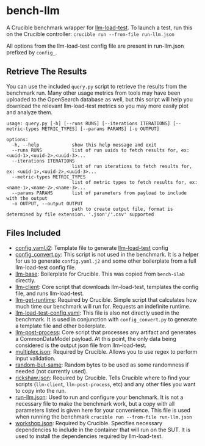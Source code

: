 # bench-llm

A Crucible benchmark wrapper for [llm-load-test](https://github.com/openshift-psap/llm-load-test).
To launch a test, run this on the Crucible controller: `crucible run --from-file run-llm.json`

All options from the llm-load-test config file are present in run-llm.json prefixed by `config_`.

## Retrieve The Results

You can use the included `query.py` script to retrieve the results from the benchmark run. Many other usage metrics from tools may have been
uploaded to the OpenSearch database as well, but this script will help you download the relevant llm-load-test metrics so you may
more easily plot and analyze them.
```
usage: query.py [-h] [--runs RUNS] [--iterations ITERATIONS] [--metric-types METRIC_TYPES] [--params PARAMS] [-o OUTPUT]

options:
  -h, --help            show this help message and exit
  --runs RUNS           list of run uuids to fetch results for, ex: <uuid-1>,<uuid-2>,<uuid-3>...
  --iterations ITERATIONS
                        list of run iterations to fetch results for, ex: <uuid-1>,<uuid-2>,<uuid-3>...
  --metric-types METRIC_TYPES
                        list of metric types to fetch results for, ex: <name-1>,<name-2>,<name-3>...
  --params PARAMS       list of parameters from payload to include with the output
  -o OUTPUT, --output OUTPUT
                        path to create output file, format is determined by file extension. '.json'/'.csv' supported
```

## Files Included

- [config.yaml.j2](config.yaml.j2): Template file to generate [llm-load-test](https://github.com/openshift-psap/llm-load-test) config
- [config_convert.py](config_convert.py): This script is not used in the benchmark. It is a helper for us to generate `config.yaml.j2` and some other
boilerplate from a full llm-load-test config file.
- [llm-base](llm-base): Boilerplate for Crucible. This was copied from `bench-ilab` directly.
- [llm-client](llm-client): Core script that downloads llm-load-test, templates the config file, and runs llm-load-test.
- [llm-get-runtime](llm-get-runtime): Required by Crucible. Simple script that calculates how much time our benchmark will run for. Requests an indefinite runtime.
- [llm-load-test-config.yaml](llm-load-test-config.yaml): This file is also not directly used in the benchmark. It is used in conjunction with `config_convert.py` to generate
a template file and other boilerplate.
- [llm-post-process](llm-post-process): Core script that processes any artifact and generates a CommonDataModel payload. At this point, the only data being considered is the output json file from llm-load-test.
- [multiplex.json](multiplex.json): Required by Crucible. Allows you to use regex to perform input validation.
- [random-but-same](random-but-same): Random bytes to be used as some randomness if needed (not currently used).
- [rickshaw.json](rickshaw.json): Required by Crucible. Tells Crucible where to find your scripts (`llm-client`, `llm-post-process`, etc) and any other files you want to copy into the run.
- [run-llm.json](run-llm.json): Used to run and configure your benchmark. It is not a necessary file to make the benchmark work, but a copy with all parameters listed is given here for your convenience. This file is used when running the benchmark `crucible run --from-file run-llm.json`
- [workshop.json](workshop.json): Required by Crucible. Specifies necessary dependencies to include in the container that will run on the SUT. It is used to install the dependencies required by llm-load-test.
